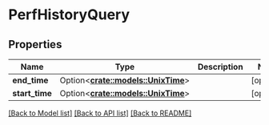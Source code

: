 # PerfHistoryQuery

## Properties

Name | Type | Description | Notes
------------ | ------------- | ------------- | -------------
**end_time** | Option<[**crate::models::UnixTime**](UnixTime.md)> |  | [optional]
**start_time** | Option<[**crate::models::UnixTime**](UnixTime.md)> |  | [optional]

[[Back to Model list]](../README.md#documentation-for-models) [[Back to API list]](../README.md#documentation-for-api-endpoints) [[Back to README]](../README.md)


